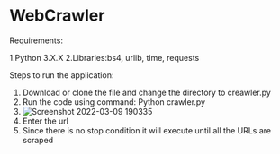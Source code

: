 # WebCrawler

Requirements:

1.Python 3.X.X
2.Libraries:bs4, urlib, time, requests

Steps to run the application:
1. Download or clone the file and change the directory to creawler.py
2. Run the code using command: Python crawler.py 
3. ![Screenshot 2022-03-09 190335](https://user-images.githubusercontent.com/53312383/157573776-1b94be85-7902-4973-a451-46173862eba9.jpg)
4. Enter the url 
5. Since there is no stop condition it will execute until all the URLs are scraped

